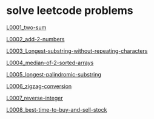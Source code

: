<!--
 * @Date        : 2020-06-17 22:04:37
 * @LastEditors : anlzou
 * @Github      : https://github.com/anlzou
 * @LastEditTime: 2020-08-15 23:29:10
 * @FilePath    : \algorithm\docs\leetcode.md
 * @Describe    : 
--> 
# solve leetcode problems
[L0001_two-sum](../problems/L0001_TwoSum.md)

[L0002_add-2-numbers](../problems/L0002_addTwoNumbers.md)

[L0003_Longest-substring-without-repeating-characters](../problems/L0003_LongestSubstringWithoutRepeatingCharacters.md)

[L0004_median-of-2-sorted-arrays](../problems/L0004_MedianOf2SortedArrays.md)

[L0005_longest-palindromic-substring](../problems/L0005_longest-palindromic-substring.md)

[L0006_zigzag-conversion](../problems/L0006_zigzag-conversion.md)

[L0007_reverse-integer](../problems/L0007_reverse-integer.md)

[L0008_best-time-to-buy-and-sell-stock](../problems/L0008_best-time-to-buy-and-sell-stock.md)